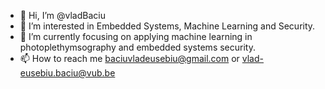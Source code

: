 - 👋 Hi, I’m @vladBaciu
- 👀 I’m interested in Embedded Systems, Machine Learning and Security.
- 🌱 I’m currently focusing on applying machine learning in photoplethymsography and embedded systems security.
- 📫 How to reach me baciuvladeusebiu@gmail.com or vlad-eusebiu.baciu@vub.be

<!---
vladBaciu/vladBaciu is a ✨ special ✨ repository because its `README.md` (this file) appears on your GitHub profile.
You can click the Preview link to take a look at your changes.
--->
